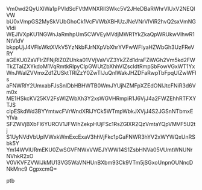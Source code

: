 Vm0wd2QyUXlWa1pPVldScFVtMVNXRll3Wkc5V2JHeDBaRWhrVlUxV2NEQlVW
bU0xVmpGS2MySkVUbGhoCk1VcFVWbXBHUzJNeVNrVlViR2hvQ2sxVmNGVldi
WEJIVXpKU1NGWnJaRmhpUm5CWVEyMVdjMWR1YkZkaQpWRUkwVlhwR1NtVldV
bkppUjJ4VFlsWktXVkV5YzNkbFJrNXpVbXhrYVFwWFIyaHZWbGh3UzFReVRY
aGEKU0ZaVFlrZFNjRlZ0ZUhka01VVjVaVVZ3YkZZd1draFZiWGh2Vm5kd2FW
TkZTalZXYkdoM1VqRmtkRlpyClpGWUtZbXhhVlZscldtRmpSbFowVGxWT1Yx
WnJWalZVVmxZd1ZUSktTRlZzY0ZwTlJuQnlWakJHZDFaRwpTbFpqUlZwWFls
aFNWRlY2UmxabFJsSnlDbHBHWTB0WmJYUjNZMFpXZEdONlJtcFNiR3d6Vm0x
ME1HSkcKV25KV2FsWlZWbXh3Y2xsWGVHRmpiR1J6VjJ4a2FWZEhhRTFXYTJS
clpESkdWd3BYYmtwcFVrWndXRlJYCk5WTmpWbkJXVjJ4S2JGSnNTbmxEYlVa
SFZWVjBXbFl6YUROV1JFWlhZekpHUjFSc1RsZGlXR2QzVmtaYQpVMVF5U2tj
S1UyNVdVbUpIVWxkWmExcExaV3hhVjFkc1pGaFNWR3hYV2xWYWQxUnRSbk5Y
Ym14WVlURmEKU0ZwSGVFNWxVWEJYWW14S1ZsbHNVa05VUmtWNUNrNVhkR2xO
V0VKVFZVWlJkMU13VG5WaVNHUnBXbm93Ck9VTm5jSGxoUnpnOUNncDNkMnc9
CgpxcmQ=

ptb